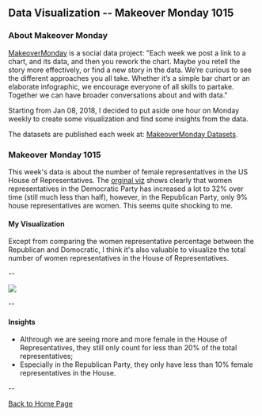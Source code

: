 <head>
  <!-- Global site tag (gtag.js) - Google Analytics -->
<script async src="https://www.googletagmanager.com/gtag/js?id=UA-112502179-1"></script>
<script>
  window.dataLayer = window.dataLayer || [];
  function gtag(){dataLayer.push(arguments);}
  gtag('js', new Date());

  gtag('config', 'UA-112502179-1');
</script>
</head>


## Data Visualization -- Makeover Monday 1015

### About Makeover Monday

[MakeoverMonday](http://www.makeovermonday.co.uk/) is a social data project:
"Each week we post a link to a chart, and its data, and then you rework the chart.
Maybe you retell the story more effectively, or find a new story in the data.
We’re curious to see the different approaches you all take. Whether it’s a simple bar chart or an elaborate infographic, we encourage everyone of all skills to partake.
Together we can have broader conversations about and with data."

Starting from Jan 08, 2018, I decided to put aside one hour on Monday weekly to create some visualization and find some insights from the data.

The datasets are published each week at: [MakeoverMonday Datasets](http://www.makeovermonday.co.uk/data/).

### Makeover Monday 1015

This week's data is about the number of female representatives in the US House of Representatives. The [orginal viz](https://twitter.com/Spelk24/status/1049054474411675658) shows clearly that women representatives in the Democratic Party has increased a lot to 32% over time (still much less than half), however, in the Republican Party, only 9% house representatives are women. This seems quite shocking to me.  


#### My Visualization

Except from comparing the women representative percentage between the Republican and Domocratic, I think it's also valuable to visualize the total number of women representatives in the House of Representatives.   

--  
<div class='tableauPlaceholder' id='viz1539653852691' style='position: relative'>
<noscript><a href='#'>
  <img alt=' ' src='https:&#47;&#47;public.tableau.com&#47;static&#47;images&#47;Ma&#47;MakeOverMonday1015&#47;GenderDistributioninHouseofRepresentatives&#47;1_rss.png' style='border: none' />
</a></noscript>
<object class='tableauViz'  style='display:none;'>
  <param name='host_url' value='https%3A%2F%2Fpublic.tableau.com%2F' />
  <param name='embed_code_version' value='3' /> 
  <param name='site_root' value='' />
  <param name='name' value='MakeOverMonday1015&#47;GenderDistributioninHouseofRepresentatives' />
  <param name='tabs' value='no' />
  <param name='toolbar' value='yes' />
  <param name='static_image' value='https:&#47;&#47;public.tableau.com&#47;static&#47;images&#47;Ma&#47;MakeOverMonday1015&#47;GenderDistributioninHouseofRepresentatives&#47;1.png' />
  <param name='animate_transition' value='yes' />
  <param name='display_static_image' value='yes' />
  <param name='display_spinner' value='yes' />
  <param name='display_overlay' value='yes' />
  <param name='display_count' value='yes' />
</object></div>            
<script type='text/javascript'>      
  var divElement = document.getElementById('viz1539653852691');     
  var vizElement = divElement.getElementsByTagName('object')[0];      
  vizElement.style.width='800px';vizElement.style.height='827px';      
  var scriptElement = document.createElement('script');               
  scriptElement.src = 'https://public.tableau.com/javascripts/api/viz_v1.js';     
  vizElement.parentNode.insertBefore(scriptElement, vizElement);              
</script>  


--  

#### Insights 
* Althrough we are seeing more and more female in the House of Representatives, they still only count for less than 20% of the total representatives;  
* Especially in the Republican Party, they only have less than 10% female representatives in the House.   

--  


<a href="https://yudong-94.github.io/personal-website/" title="Back to Home Page">Back to Home Page</a>
